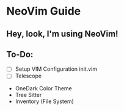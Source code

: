 # NeoVim Guide

## Hey, look, I'm using NeoVim!

## To-Do:
- [ ] Setup VIM Configuration init.vim
- [ ] Telescope
- OneDark Color Theme
- Tree Sitter
- Inventory (File System)

